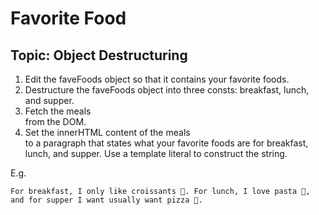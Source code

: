 # Favorite Food

## Topic: Object Destructuring

1. Edit the faveFoods object so that it contains 
your favorite foods.
2. Destructure the faveFoods object into three consts: 
breakfast, lunch, and supper.
3. Fetch the meals <section> from the DOM.
4. Set the innerHTML content of the meals <section> to a paragraph
that states what your favorite foods are for breakfast, lunch, and supper.
Use a template literal to construct the string.

E.g.
```
For breakfast, I only like croissants 🥐. For lunch, I love pasta 🍝, 
and for supper I want usually want pizza 🍕.
```
